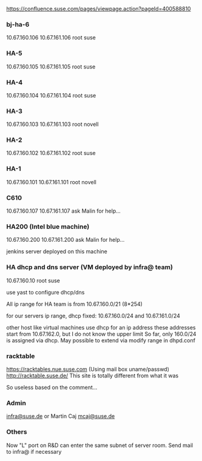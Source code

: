 https://confluence.suse.com/pages/viewpage.action?pageId=400588810

### bj-ha-6
10.67.160.106
10.67.161.106
root
suse

### HA-5
10.67.160.105
10.67.161.105
root
suse

### HA-4
10.67.160.104
10.67.161.104
root
suse

### HA-3
10.67.160.103
10.67.161.103
root
novell

### HA-2
10.67.160.102
10.67.161.102
root
suse

### HA-1
10.67.160.101
10.67.161.101
root
novell

### C610
10.67.160.107
10.67.161.107
ask Malin for help...


### HA200 (Intel blue machine)
10.67.160.200
10.67.161.200
ask Malin for help...

jenkins server deployed on this machine


### HA dhcp and dns server (VM deployed by infra@ team)
10.67.160.10
root
suse

use yast to configure dhcp/dns

All ip range for HA team is from 
10.67.160.0/21 (8*254)

for our servers ip range, dhcp fixed:
10.67.160.0/24 and 10.67.161.0/24

other host like virtual machines use dhcp for an ip address
these addresses start from 10.67.162.0, but I do not know the
upper limit
So far, only 160.0/24 is assigned via dhcp. May possible to
extend via modify range in dhpd.conf


### racktable
https://racktables.nue.suse.com
(Using mail box uname/passwd)
http://racktable.suse.de/
This site is totally different from what it was

So useless based on the comment...


### Admin
infra@suse.de
or
Martin Caj mcaj@suse.de


### Others
Now "L" port on R&D can enter the same subnet of server room.
Send mail to infra@ if necessary
